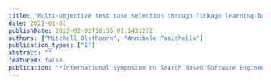 ```yaml
---
title: "Multi-objective test case selection through linkage learning-based crossover"
date: 2021-01-01
publishDate: 2022-02-02T10:35:01.143127Z
authors: ["Mitchell Olsthoorn", "Annibale Panichella"]
publication_types: ["1"]
abstract: ""
featured: false
publication: "*International Symposium on Search Based Software Engineering*"
---
```


